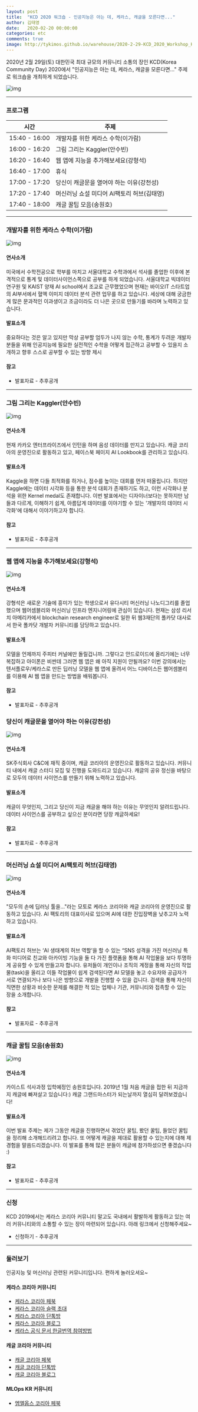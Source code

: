 ```yaml
---
layout: post
title:  "KCD 2020 워크숍 - 인공지능은 아는 데, 케라스, 캐글을 모른다면..."
author: 김태영
date:   2020-02-20 00:00:00
categories: etc
comments: true
image: http://tykimos.github.io/warehouse/2020-2-29-KCD_2020_Workshop_Keras_Kaggle_title_0.png
---
```

2020년 2월 29일(토) 대한민국 최대 규모의 커뮤니티 소통의 장인 KCD(Korea Community Day) 2020에서 "인공지능은 아는 데, 케라스, 캐글을 모른다면..." 주제로 워크숍을 개최하게 되었습니다.

![img](http://tykimos.github.io/warehouse/2020-2-29-KCD_2020_Workshop_Keras_Kaggle_title_0.png)

---
### 프로그램

|시간|주제|
|-|-|
|15:40 - 16:00|개발자를 위한 케라스 수학(이가람)|
|16:00 - 16:20|그림 그리는 Kaggler(안수빈)|
|16:20 - 16:40|웹 앱에 지능을 추가해보세요(강형석)|
|16:40 - 17:00|휴식|
|17:00 - 17:20|당신이 캐글문을 열어야 하는 이유(강천성)|
|17:20 - 17:40|머신러닝 쇼설 미디어 AI팩토리 허브(김태영)|
|17:40 - 18:00|캐글 꿀팁 모음(송원호)|

---
### 개발자를 위한 케라스 수학(이가람)

![img](http://tykimos.github.io/images/lgl.png)

#### 연사소개
미국에서 수학전공으로 학부를 마치고 서울대학교 수학과에서 석사를 졸업한 이후에 본격적으로 통계 및 데이터사이언스쪽으로 공부를 하게 되었습니다. 서울대학교 빅데이터연구원 및 KAIST 양재 AI school에서 조교로 근무했었으며 현재는 바이오IT 스타트업의 AI부서에서 혈액 이미지 데이터 분석 관련 업무를 하고 있습니다. 세상에 대해 궁금한게 많은 문과적인 이과생이고 조금이라도 더 나은 곳으로 만들기를 바라며 노력하고 있습니다.

#### 발표소개
중요하다는 것은 알고 있지만 막상 공부할 엄두가 나지 않는 수학, 통계가 두려운 개발자 분들을 위해 인공지능에 필요한 실전적인 수학을 어떻게 접근하고 공부할 수 있을지 소개하고 향후 스스로 공부할 수 있는 방향 제시

#### 참고
* 발표자료 - 추후공개

---
### 그림 그리는 Kaggler(안수빈)

![img](http://tykimos.github.io/images/asb.jpg)

#### 연사소개
현재 카카오 엔터프라이즈에서 인턴을 하며 음성 데이터를 만지고 있습니다. 캐글 코리아의 운영진으로 활동하고 있고, 페이스북 페이지 AI Lookbook를 관리하고 있습니다.

#### 발표소개
Kaggle을 하면 다들 최적화를 하거나, 점수를 높이는 대회를 먼저 떠올립니다. 하지만 Kaggle에는 데이터 시각화 등을 통한 분석 대회가 존재하기도 하고, 이런 시각화나 분석을 위한 Kernel medal도 존재합니다. 이번 발표에서는 디자이너보다는 못하지만 남들과 다르게, 이해하기 쉽게, 아름답게 데이터를 이야기할 수 있는 '개발자의 데이터 시각화'에 대해서 이야기하고자 합니다.

#### 참고
* 발표자료 - 추후공개

---
### 웹 앱에 지능을 추가해보세요(강형석)

![img](http://tykimos.github.io/images/ghs.jpg)

#### 연사소개
강형석은 새로운 기술에 흥미가 있는 학생으로서 유다시티 머신러닝 나노디그리를 졸업했으며 웹어셈블리와 머신러닝 인프라 엔지니어링에 관심이 있습니다. 현재는 삼성 리서치 아메리카에서 blockchain research engineer로 일한 뒤 웹3재단의 폴카닷 대사로서 한국 폴카닷 개발자 커뮤니티를 담당하고 있습니다.

#### 발표소개
모델을 언제까지 주피터 커널에만 돌릴겁니까. 그렇다고 안드로이드에 올리기에는 너무 복잡하고 아이폰은 비싼데 그러면 웹 앱은 왜 아직 지원이 안될까요? 이번 강의에서는 텐서플로우/케라스로 만든 딥러닝 모델을 웹 앱에 올려서 어느 디바이스든 웹어셈블리를 이용해 AI 웹 앱을 만드는 방법을 배워봅니다.

#### 참고
* 발표자료 - 추후공개

### 당신이 캐글문을 열어야 하는 이유(강천성)

![img](http://tykimos.github.io/images/gcs.jpg)

#### 연사소개
SK주식회사 C&C에 재직 중이며, 캐글 코리아의 운영진으로 활동하고 있습니다. 커뮤니티 내에서 캐글 스터디 모집 및 진행을 도와드리고 있습니다. 캐글의 공유 정신을 바탕으로 모두의 데이터 사이언스를 만들기 위해 노력하고 있습니다. 

#### 발표소개
캐글이 무엇인지, 그리고 당신이 지금 캐글을 해야 하는 이유는 무엇인지 알려드립니다. 데이터 사이언스를 공부하고 싶으신 분이라면 당장 캐글하세요!

#### 참고
* 발표자료 - 추후공개

---
### 머신러닝 쇼설 미디어 AI팩토리 허브(김태영)

![img](http://tykimos.github.io/images/kty_2.jpg)

#### 연사소개
"모두의 손에 딥러닝 툴을..."라는 모토로 케라스 코리아와 캐글 코리아의 운영진으로 활동하고 있습니다. AI 팩토리의 대표이사로 있으며 AI에 대한 진입장벽을 낮추고자 노력하고 있습니다.

#### 발표소개
AI팩토리 허브는 ‘AI 생태계의 허브 역할’을 할 수 있는 “SNS 성격을 가진 머신러닝 특화 미디어로 친교와 아카이빙 기능을 둘 다 가진 플랫폼을 통해 AI 작업물을 보다 투명하게 공유할 수 있게 만들고자 합니다. 유저들이 개인이나 조직의 계정을 통해 자신의 작업물(task)을 올리고 이들 작업물이 쉽게 검색된다면 AI 모델을 놓고 수요자와 공급자가 서로 연결되거나 보다 나은 방향으로 개발을 진행할 수 있을 겁니다. 검색을 통해 자신이 직면한 상황과 비슷한 문제를 해결한 적 있는 업체나 기관, 커뮤니티와 접촉할 수 있는 장을 소개합니다.

#### 참고
* 발표자료 - 추후공개

---
### 캐글 꿀팁 모음(송원호)

![img](http://tykimos.github.io/images/swh.jpg)

#### 연사소개
카이스트 석사과정 입학예정인 송원호입니다. 2019년 1월 처음 캐글을 접한 뒤 지금까지 캐글에 빠져살고 있습니다:) 캐글 그랜드마스터가 되는날까지 열심히 달려보겠습니다!

#### 발표소개
이번 발표 주제는 제가 그동안 캐글을 진행하면서 겪었던 꿀팁, 봤던 꿀팁, 들었던 꿀팁을 정리해 소개해드리려고 합니다. 또 어떻게 캐글을 제대로 활용할 수 있는지에 대해 제 경험을 말씀드리겠습니다. 이 발표를 통해 많은 분들이 캐글에 참가하셨으면 좋겠습니다 :)

#### 참고
* 발표자료 - 추후공개

---
### 신청
KCD 2019에서는 케라스 코리아 커뮤니티 말고도 국내에서 활발하게 활동하고 있는 여러 커뮤니티와의 소통할 수 있는 장이 마련되어 있습니다. 아래 링크에서 신청해주세요~

* 신청하기 - 추후공개

---
### 둘러보기

인공지능 및 머신러닝 관련된 커뮤니티입니다. 편하게 놀러오셔요~

#### 케라스 코리아 커뮤니티

* [케라스 코리아 페북](https://www.facebook.com/groups/KerasKorea/)
* [케라스 코리아 슬랙 초대](https://join.slack.com/t/keraskorea/shared_invite/enQtNTUzMTUxMzIyMzg4LWQ3YmQ1YTdmNTYxOTAwZTExNmFmOGM3M2QyMjIyNzYwYTY2YTY2ZjBlNDNlZDdmMTU0NGVjYzFkMWYxNzE0ZDA)
* [케라스 코리아 단톡방](https://open.kakao.com/o/g93MSBV)
* [케라스 코리아 블로그](http://keraskorea.github.io)
* [케라스 공식 문서 한글번역 참여방법](https://tykimos.github.io/2019/02/06/Contribution_of_Keras_Document_to_Korean_Translation/)

#### 캐글 코리아 커뮤니티

* [캐글 코리아 페북](https://www.facebook.com/groups/KaggleKoreaOpenGroup/)
* [캐글 코리아 단톡방](https://open.kakao.com/o/gP24T89)
* [캐글 코리아 블로그](https://kaggle-kr.tistory.com/)

#### MLOps KR 커뮤니티

* [엠엘옵스 코리아 페북](https://www.facebook.com/groups/MLOpsKR/)
